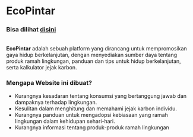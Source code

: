 # EcoPintar
<h3>Bisa dilihat <a href="https://daniella-9.github.io/EcoPintar/">disini</a></h3>

<br>
<b>EcoPintar</b> adalah sebuah platform yang dirancang untuk mempromosikan gaya hidup berkelanjutan, dengan menyediakan sumber daya tentang produk ramah lingkungan, panduan dan tips untuk hidup berkelanjutan, serta kalkulator jejak karbon.
<br>

<h3>Mengapa Website ini dibuat?</h3>
<ul>
  <li>Kurangnya kesadaran tentang konsumsi yang bertanggung jawab dan dampaknya terhadap lingkungan.</li>
  <li>Kesulitan dalam menghitung dan memahami jejak karbon individu.</li>
  <li>Kurangnya panduan untuk mengadopsi kebiasaan yang ramah lingkungan dalam kehidupan sehari-hari.</li>
  <li>Kurangnya informasi tentang produk-produk ramah lingkungan</li>
</ul>
